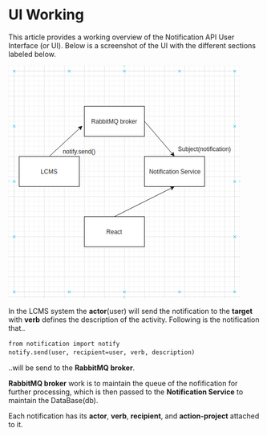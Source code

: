 # UI Working
This article provides a working overview of the Notification API User Interface (or UI). Below is a screenshot of the UI with the different sections labeled below.

![](../assets/images/notification-service.png)

In the LCMS system the **actor**(user) will send the notification to the **target** with **verb** defines the description of the activity. Following is the notification that..
```md
from notification import notify
notify.send(user, recipient=user, verb, description) 
```
..will be send to the **RabbitMQ broker**.

**RabbitMQ broker** work is to maintain the queue of the nofification for further processing, which is then passed to the **Notification Service** to maintain the DataBase(db).

Each notification has its **actor**, **verb**, **recipient**, and **action-project** attached to it.
